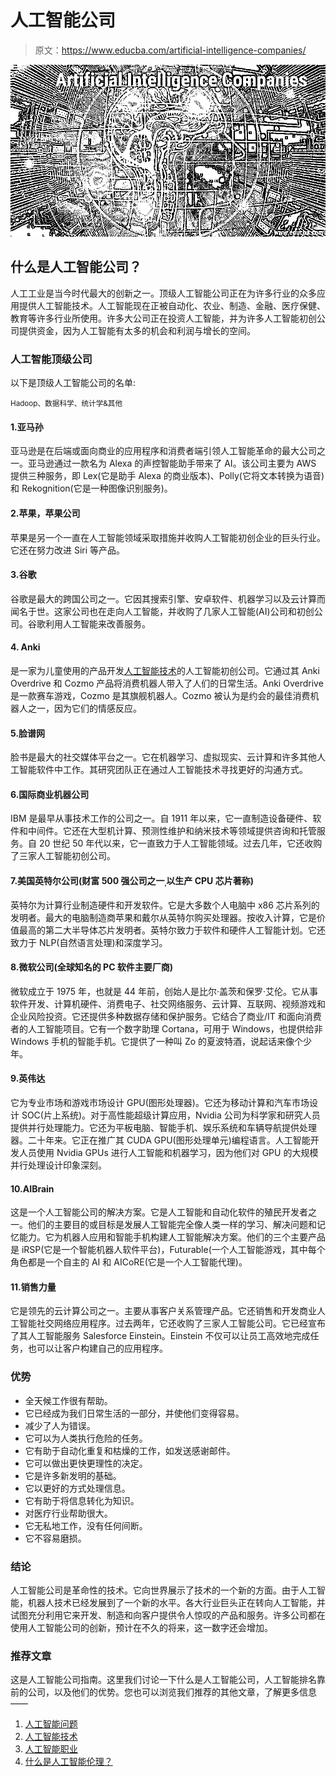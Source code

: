 # 人工智能公司

> 原文：<https://www.educba.com/artificial-intelligence-companies/>

![artificial intelligence companies](img/f8c513ea46d31964e4000d726d8ef9a7.png)



## 什么是人工智能公司？

人工工业是当今时代最大的创新之一。顶级人工智能公司正在为许多行业的众多应用提供人工智能技术。人工智能现在正被自动化、农业、制造、金融、医疗保健、教育等许多行业所使用。许多大公司正在投资人工智能，并为许多人工智能初创公司提供资金，因为人工智能有太多的机会和利润与增长的空间。

### 人工智能顶级公司

以下是顶级人工智能公司的名单:

<small>Hadoop、数据科学、统计学&其他</small>

#### 1.亚马孙

亚马逊是在后端或面向商业的应用程序和消费者端引领人工智能革命的最大公司之一。亚马逊通过一款名为 Alexa 的声控智能助手带来了 AI。该公司主要为 AWS 提供三种服务，即 Lex(它是助手 Alexa 的商业版本)、Polly(它将文本转换为语音)和 Rekognition(它是一种图像识别服务)。

#### 2.苹果，苹果公司

苹果是另一个一直在人工智能领域采取措施并收购人工智能初创企业的巨头行业。它还在努力改进 Siri 等产品。

#### 3.谷歌

谷歌是最大的跨国公司之一。它因其搜索引擎、安卓软件、机器学习以及云计算而闻名于世。这家公司也在走向人工智能，并收购了几家人工智能(AI)公司和初创公司。谷歌利用人工智能来改善服务。

#### 4\. Anki

是一家为儿童使用的产品开发[人工智能技术](https://www.educba.com/artificial-intelligence-technology/)的人工智能初创公司。它通过其 Anki Overdrive 和 Cozmo 产品将消费机器人带入了人们的日常生活。Anki Overdrive 是一款赛车游戏，Cozmo 是其旗舰机器人。Cozmo 被认为是约会的最佳消费机器人之一，因为它们的情感反应。

#### 5.脸谱网

脸书是最大的社交媒体平台之一。它在机器学习、虚拟现实、云计算和许多其他人工智能软件中工作。其研究团队正在通过人工智能技术寻找更好的沟通方式。

#### 6.国际商业机器公司

IBM 是最早从事技术工作的公司之一。自 1911 年以来，它一直制造设备硬件、软件和中间件。它还在大型机计算、预测性维护和纳米技术等领域提供咨询和托管服务。自 20 世纪 50 年代以来，它一直致力于人工智能领域。过去几年，它还收购了三家人工智能初创公司。

#### 7.美国英特尔公司(财富 500 强公司之一ˌ以生产 CPU 芯片著称)

英特尔为计算行业制造硬件和开发软件。它是大多数个人电脑中 x86 芯片系列的发明者。最大的电脑制造商苹果和戴尔从英特尔购买处理器。按收入计算，它是价值最高的第二大半导体芯片发明者。英特尔致力于软件和硬件人工智能计划。它还致力于 NLP(自然语言处理)和深度学习。

#### 8.微软公司(全球知名的 PC 软件主要厂商)

微软成立于 1975 年，也就是 44 年前，创始人是比尔·盖茨和保罗·艾伦。它从事软件开发、计算机硬件、消费电子、社交网络服务、云计算、互联网、视频游戏和企业风险投资。它还提供多种数据存储和保护服务。它结合了商业/IT 和面向消费者的人工智能项目。它有一个数字助理 Cortana，可用于 Windows，也提供给非 Windows 手机的智能手机。它提供了一种叫 Zo 的夏波特酒，说起话来像个少年。

#### 9.英伟达

它为专业市场和游戏市场设计 GPU(图形处理器)。它还为移动计算和汽车市场设计 SOC(片上系统)。对于高性能超级计算应用，Nvidia 公司为科学家和研究人员提供并行处理能力。它还为平板电脑、智能手机、娱乐系统和车辆导航提供处理器。二十年来。它正在推广其 CUDA GPU(图形处理单元)编程语言。人工智能开发人员使用 Nvidia GPUs 进行人工智能和机器学习，因为他们对 GPU 的大规模并行处理设计印象深刻。

#### 10.AIBrain

这是一个人工智能公司的解决方案。它是人工智能和自动化软件的殖民开发者之一。他们的主要目的或目标是发展人工智能完全像人类一样的学习、解决问题和记忆能力。它为机器人应用和智能手机构建人工智能解决方案。他们的三个主要产品是 iRSP(它是一个智能机器人软件平台)，Futurable(一个人工智能游戏，其中每个角色都是一个自主的 AI 和 AICoRE(它是一个人工智能代理)。

#### 11.销售力量

它是领先的云计算公司之一。主要从事客户关系管理产品。它还销售和开发商业人工智能社交网络应用程序。过去两年，它还收购了三家人工智能公司。它已经宣布了其人工智能服务 Salesforce Einstein。Einstein 不仅可以让员工高效地完成任务，也可以让客户构建自己的应用程序。

### 优势

*   全天候工作很有帮助。
*   它已经成为我们日常生活的一部分，并使他们变得容易。
*   减少了人为错误。
*   它可以为人类执行危险的任务。
*   它有助于自动化重复和枯燥的工作，如发送感谢邮件。
*   它可以做出更快更理性的决定。
*   它是许多新发明的基础。
*   它以更好的方式处理信息。
*   它有助于将信息转化为知识。
*   对医疗行业帮助很大。
*   它无私地工作，没有任何间断。
*   它不容易磨损。

### 结论

人工智能公司是革命性的技术。它向世界展示了技术的一个新的方面。由于人工智能，机器人技术已经发展到了一个新的水平。各大行业巨头正在转向人工智能，并试图充分利用它来开发、制造和向客户提供令人惊叹的产品和服务。许多公司都在使用人工智能公司的创新，预计在不久的将来，这一数字还会增加。

### 推荐文章

这是人工智能公司指南。这里我们讨论一下什么是人工智能公司，人工智能排名靠前的公司，以及他们的优势。您也可以浏览我们推荐的其他文章，了解更多信息——

1.  [人工智能问题](https://www.educba.com/artificial-intelligence-problems/)
2.  [人工智能技术](https://www.educba.com/artificial-intelligence-technology/)
3.  [人工智能职业](https://www.educba.com/careers-in-artificial-intelligence/)
4.  [什么是人工智能伦理？](https://www.educba.com/artificial-intelligence-ethics/)






